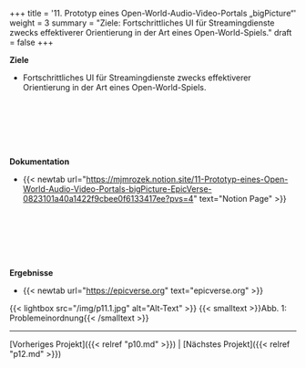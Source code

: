 +++
title = '11. Prototyp eines Open-World-Audio-Video-Portals „bigPicture“'
weight = 3
summary = "Ziele: Fortschrittliches UI für Streamingdienste zwecks effektiverer Orientierung in der Art eines Open-World-Spiels."
draft = false
+++

**Ziele**  
- Fortschrittliches UI für Streamingdienste zwecks effektiverer Orientierung in der Art eines Open-World-Spiels.  

</br></br>  
</br></br> 

**Dokumentation**  
- {{< newtab url="https://mjmrozek.notion.site/11-Prototyp-eines-Open-World-Audio-Video-Portals-bigPicture-EpicVerse-0823101a40a1422f9cbee0f6133417ee?pvs=4" text="Notion Page" >}}

</br></br>  
</br></br> 

**Ergebnisse**  

- {{< newtab url="https://epicverse.org" text="epicverse.org" >}}  

{{< lightbox src="/img/p11.1.jpg" alt="Alt-Text" >}}
{{< smalltext >}}Abb. 1: Problemeinordnung{{< /smalltext >}}

---

[Vorheriges Projekt]({{< relref "p10.md" >}}) | [Nächstes Projekt]({{< relref "p12.md" >}})